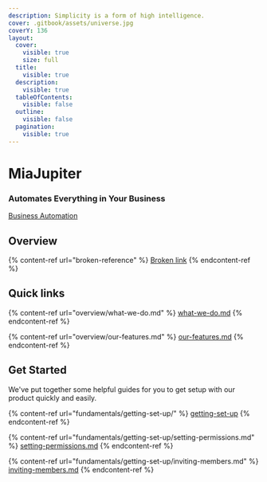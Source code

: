 ```yaml
---
description: Simplicity is a form of high intelligence.
cover: .gitbook/assets/universe.jpg
coverY: 136
layout:
  cover:
    visible: true
    size: full
  title:
    visible: true
  description:
    visible: true
  tableOfContents:
    visible: false
  outline:
    visible: false
  pagination:
    visible: true
---
```


# MiaJupiter

### Automates Everything in Your Business

[Business Automation](https://app.gitbook.com/o/BPP6011IV15uUOL2mudd/s/FujMLdS3iHSU0UqxeSid/\~/changes/1/miajupiter/business-automation)

## Overview

{% content-ref url="broken-reference" %}
[Broken link](broken-reference)
{% endcontent-ref %}



## Quick links

{% content-ref url="overview/what-we-do.md" %}
[what-we-do.md](overview/what-we-do.md)
{% endcontent-ref %}

{% content-ref url="overview/our-features.md" %}
[our-features.md](overview/our-features.md)
{% endcontent-ref %}

## Get Started

We've put together some helpful guides for you to get setup with our product quickly and easily.

{% content-ref url="fundamentals/getting-set-up/" %}
[getting-set-up](fundamentals/getting-set-up/)
{% endcontent-ref %}

{% content-ref url="fundamentals/getting-set-up/setting-permissions.md" %}
[setting-permissions.md](fundamentals/getting-set-up/setting-permissions.md)
{% endcontent-ref %}

{% content-ref url="fundamentals/getting-set-up/inviting-members.md" %}
[inviting-members.md](fundamentals/getting-set-up/inviting-members.md)
{% endcontent-ref %}
